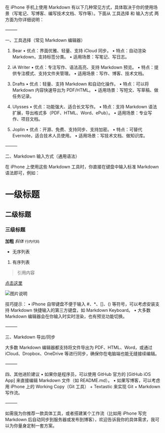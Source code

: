 在 iPhone 手机上使用 Markdown 有以下几种常见方式，具体取决于你的使用场景（写笔记、写博客、编写技术文档、写作等）。下面从 工具选择 和 输入方式 两方面为你详细说明：

⸻

一、工具选择（常见 Markdown 编辑器）

1. Bear
	•	优点：界面优雅、轻量、支持 iCloud 同步。
	•	特点：自动渲染 Markdown，支持标签分类。
	•	适用场景：写笔记、写日志。

2. iA Writer
	•	优点：专注写作、语法高亮、支持 Markdown 预览。
	•	特点：提供专注模式、支持文件夹管理。
	•	适用场景：写作、博客、技术文档。

3. Drafts
	•	优点：轻量、支持 Markdown 和自动化操作。
	•	特点：可以将 Markdown 内容快速导出为 PDF/HTML。
	•	适用场景：写短文、写草稿、做任务记录。

4. Ulysses
	•	优点：功能强大、适合长文写作。
	•	特点：支持 Markdown 语法扩展，导出格式多（PDF、HTML、Word、ePub）。
	•	适用场景：专业写作、项目文档。

5. Joplin
	•	优点：开源、免费、支持同步、支持加密。
	•	特点：可替代 Evernote，适合技术人员使用。
	•	适用场景：写技术文档、做知识库。

⸻

二、Markdown 输入方式（通用语法）

在 iPhone 上使用这些 Markdown 工具时，你直接在键盘中输入标准 Markdown 语法即可，例如：

# 一级标题
## 二级标题
### 三级标题

**加粗**
*斜体*
`行内代码`

- 无序列表
1. 有序列表

> 引用内容

[点击这里](https://www.example.com)

![图片说明](图片链接)

技巧提示：
	•	iPhone 自带键盘不便于输入 #、*、[]、() 等符号，可以考虑安装支持 Markdown 快捷输入的第三方键盘，如 Markdown Keyboard。
	•	大多数 Markdown 编辑器会在你输入时实时渲染，也有预览功能切换。

⸻

三、Markdown 导出/同步

大多数 Markdown 编辑器都支持将文件导出为 PDF、HTML、Word，或通过 iCloud、Dropbox、OneDrive 等进行同步，确保你在电脑端也能无缝接续编辑。

⸻

四、其他进阶建议
	•	如果你是程序员，可以使用 GitHub 官方的 [GitHub iOS App] 来直接编辑 Markdown 文件（如 README.md）。
	•	如果写博客，可以考虑用 iPhone 上的 Working Copy（Git 工具） + Textastic 来实现 Git + Markdown 写作流。

⸻

如需我为你推荐一款具体工具，或者搭建某个工作流（比如用 iPhone 写完 Markdown 后自动同步到服务器或发布到博客），欢迎告诉我你的具体需求，我可以为你量身定制一套方案。